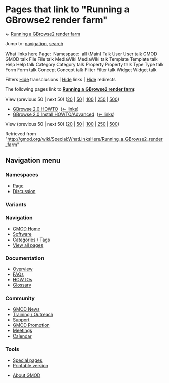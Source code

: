 <div id="mw-page-base" class="noprint">

</div>

<div id="mw-head-base" class="noprint">

</div>

<div id="content" class="mw-body" role="main">

<span id="top"></span>

<div id="mw-js-message" style="display:none;">

</div>



# <span dir="auto">Pages that link to "Running a GBrowse2 render farm"</span>

<div id="bodyContent">

<div id="contentSub">

← [Running a GBrowse2 render
farm](/wiki/Running_a_GBrowse2_render_farm "Running a GBrowse2 render farm")

</div>

<div id="jump-to-nav" class="mw-jump">

Jump to: [navigation](#mw-navigation), [search](#p-search)

</div>

<div id="mw-content-text">

What links here Page:  Namespace:  all (Main) Talk User User talk GMOD
GMOD talk File File talk MediaWiki MediaWiki talk Template Template talk
Help Help talk Category Category talk Property Property talk Type Type
talk Form Form talk Concept Concept talk Filter Filter talk Widget
Widget talk

Filters
[Hide](/mediawiki/index.php?title=Special:WhatLinksHere/Running_a_GBrowse2_render_farm&hidetrans=1 "Special:WhatLinksHere/Running a GBrowse2 render farm")
transclusions \|
[Hide](/mediawiki/index.php?title=Special:WhatLinksHere/Running_a_GBrowse2_render_farm&hidelinks=1 "Special:WhatLinksHere/Running a GBrowse2 render farm")
links \|
[Hide](/mediawiki/index.php?title=Special:WhatLinksHere/Running_a_GBrowse2_render_farm&hideredirs=1 "Special:WhatLinksHere/Running a GBrowse2 render farm")
redirects

The following pages link to **[Running a GBrowse2 render
farm](/wiki/Running_a_GBrowse2_render_farm "Running a GBrowse2 render farm")**:

View (previous 50 \| next 50)
([20](/mediawiki/index.php?title=Special:WhatLinksHere/Running_a_GBrowse2_render_farm&limit=20 "Special:WhatLinksHere/Running a GBrowse2 render farm")
\|
[50](/mediawiki/index.php?title=Special:WhatLinksHere/Running_a_GBrowse2_render_farm&limit=50 "Special:WhatLinksHere/Running a GBrowse2 render farm")
\|
[100](/mediawiki/index.php?title=Special:WhatLinksHere/Running_a_GBrowse2_render_farm&limit=100 "Special:WhatLinksHere/Running a GBrowse2 render farm")
\|
[250](/mediawiki/index.php?title=Special:WhatLinksHere/Running_a_GBrowse2_render_farm&limit=250 "Special:WhatLinksHere/Running a GBrowse2 render farm")
\|
[500](/mediawiki/index.php?title=Special:WhatLinksHere/Running_a_GBrowse2_render_farm&limit=500 "Special:WhatLinksHere/Running a GBrowse2 render farm"))

- [GBrowse 2.0 HOWTO](/wiki/GBrowse_2.0_HOWTO "GBrowse 2.0 HOWTO") ‎
  <span class="mw-whatlinkshere-tools">([←
  links](/mediawiki/index.php?title=Special:WhatLinksHere&target=GBrowse+2.0+HOWTO "Special:WhatLinksHere"))</span>
- [GBrowse 2.0 Install
  HOWTO/Advanced](/wiki/GBrowse_2.0_Install_HOWTO/Advanced "GBrowse 2.0 Install HOWTO/Advanced")
  ‎ <span class="mw-whatlinkshere-tools">([←
  links](/mediawiki/index.php?title=Special:WhatLinksHere&target=GBrowse+2.0+Install+HOWTO%2FAdvanced "Special:WhatLinksHere"))</span>

View (previous 50 \| next 50)
([20](/mediawiki/index.php?title=Special:WhatLinksHere/Running_a_GBrowse2_render_farm&limit=20 "Special:WhatLinksHere/Running a GBrowse2 render farm")
\|
[50](/mediawiki/index.php?title=Special:WhatLinksHere/Running_a_GBrowse2_render_farm&limit=50 "Special:WhatLinksHere/Running a GBrowse2 render farm")
\|
[100](/mediawiki/index.php?title=Special:WhatLinksHere/Running_a_GBrowse2_render_farm&limit=100 "Special:WhatLinksHere/Running a GBrowse2 render farm")
\|
[250](/mediawiki/index.php?title=Special:WhatLinksHere/Running_a_GBrowse2_render_farm&limit=250 "Special:WhatLinksHere/Running a GBrowse2 render farm")
\|
[500](/mediawiki/index.php?title=Special:WhatLinksHere/Running_a_GBrowse2_render_farm&limit=500 "Special:WhatLinksHere/Running a GBrowse2 render farm"))

</div>

<div class="printfooter">

Retrieved from
"<http://gmod.org/wiki/Special:WhatLinksHere/Running_a_GBrowse2_render_farm>"

</div>

<div id="catlinks" class="catlinks catlinks-allhidden">

</div>

<div class="visualClear">

</div>

</div>

</div>

<div id="mw-navigation">

## Navigation menu

<div id="mw-head">



<div id="left-navigation">

<div id="p-namespaces" class="vectorTabs" role="navigation"
aria-labelledby="p-namespaces-label">

### Namespaces

- <span id="ca-nstab-main"><a href="/wiki/Running_a_GBrowse2_render_farm" accesskey="c"
  title="View the content page [c]">Page</a></span>
- <span id="ca-talk"><a
  href="/mediawiki/index.php?title=Talk:Running_a_GBrowse2_render_farm&amp;action=edit&amp;redlink=1"
  accesskey="t"
  title="Discussion about the content page [t]">Discussion</a></span>

</div>

<div id="p-variants" class="vectorMenu emptyPortlet" role="navigation"
aria-labelledby="p-variants-label">

### 

### Variants[](#)

<div class="menu">

</div>

</div>

</div>

<div id="right-navigation">





</div>



</div>

</div>

</div>

<div id="mw-panel">

<div id="p-logo" role="banner">

<a href="/wiki/Main_Page"
style="background-image: url(http://gmod.org/images/GMOD-cogs.png);"
title="Visit the main page"></a>

</div>

<div id="p-Navigation" class="portal" role="navigation"
aria-labelledby="p-Navigation-label">

### Navigation

<div class="body">

- <span id="n-GMOD-Home">[GMOD Home](/wiki/Main_Page)</span>
- <span id="n-Software">[Software](/wiki/GMOD_Components)</span>
- <span id="n-Categories-.2F-Tags">[Categories /
  Tags](/wiki/Categories)</span>
- <span id="n-View-all-pages">[View all
  pages](/wiki/Special:AllPages)</span>

</div>

</div>

<div id="p-Documentation" class="portal" role="navigation"
aria-labelledby="p-Documentation-label">

### Documentation

<div class="body">

- <span id="n-Overview">[Overview](/wiki/Overview)</span>
- <span id="n-FAQs">[FAQs](/wiki/Category:FAQ)</span>
- <span id="n-HOWTOs">[HOWTOs](/wiki/Category:HOWTO)</span>
- <span id="n-Glossary">[Glossary](/wiki/Glossary)</span>

</div>

</div>

<div id="p-Community" class="portal" role="navigation"
aria-labelledby="p-Community-label">

### Community

<div class="body">

- <span id="n-GMOD-News">[GMOD News](/wiki/GMOD_News)</span>
- <span id="n-Training-.2F-Outreach">[Training /
  Outreach](/wiki/Training_and_Outreach)</span>
- <span id="n-Support">[Support](/wiki/Support)</span>
- <span id="n-GMOD-Promotion">[GMOD
  Promotion](/wiki/GMOD_Promotion)</span>
- <span id="n-Meetings">[Meetings](/wiki/Meetings)</span>
- <span id="n-Calendar">[Calendar](/wiki/Calendar)</span>

</div>

</div>

<div id="p-tb" class="portal" role="navigation"
aria-labelledby="p-tb-label">

### Tools

<div class="body">

- <span id="t-specialpages"><a href="/wiki/Special:SpecialPages" accesskey="q"
  title="A list of all special pages [q]">Special pages</a></span>
- <span id="t-print"><a
  href="/mediawiki/index.php?title=Special:WhatLinksHere/Running_a_GBrowse2_render_farm&amp;printable=yes"
  rel="alternate" accesskey="p"
  title="Printable version of this page [p]">Printable version</a></span>

</div>

</div>

</div>

</div>

<div id="footer" role="contentinfo">

- <span id="footer-places-about">[About
  GMOD](/wiki/GMOD:About "GMOD:About")</span>

<!-- -->






</div>
